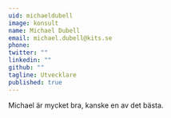 ```yaml
---
uid: michaeldubell
image: konsult
name: Michael Dubell
email: michael.dubell@kits.se
phone: 
twitter: ""
linkedin: ""
github: ""
tagline: Utvecklare
published: true
---
```


Michael är mycket bra, kanske en av det bästa.
